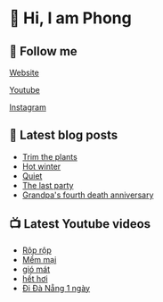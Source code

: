# 👋 Hi, I am Phong

## 🔗 Follow me

[Website](https://phongever.xyz "Website")

[Youtube](https://www.youtube.com/@phongever "Youtube")

[Instagram](https://www.instagram.com/phongever "Instagram")

## 📝 Latest blog posts

<!-- BLOG-POST-LIST:START -->
- [Trim the plants](https://phongever.xyz/blog/trim-the-plants/)
- [Hot winter](https://phongever.xyz/blog/hot-winter/)
- [Quiet](https://phongever.xyz/blog/quiet/)
- [The last party](https://phongever.xyz/blog/the-last-party/)
- [Grandpa&#39;s fourth death anniversary](https://phongever.xyz/blog/grandpas-fourth-death-anniversary/)
<!-- BLOG-POST-LIST:END -->

## 📺 Latest Youtube videos

<!-- YOUTUBE-VIDEO-LIST:START -->
- [Rộp rộp](https://www.youtube.com/watch?v=8QK58Uu9FVs)
- [Mềm mại](https://www.youtube.com/watch?v=ESMpN_l7Ros)
- [gió mát](https://www.youtube.com/watch?v=GtJ3VchAlYE)
- [hết hơi](https://www.youtube.com/watch?v=Iz2uM7V4XHM)
- [Đi Đà Nẵng 1 ngày](https://www.youtube.com/watch?v=WB6lnUD6ncg)
<!-- YOUTUBE-VIDEO-LIST:END -->
